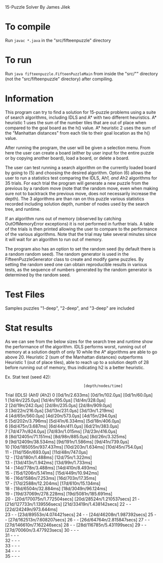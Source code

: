15-Puzzle Solver
By James Jilek

# To compile
Run `javac *.java` in the "src/fifteenpuzzle" directory

# To run
Run `java fifteenpuzzle.FifteenPuzzleMain` from inside the "src/"" directory (not the "src/fifteenpuzzle" directory) after compiling.

# Information

This program can try to find a solution for 15-puzzle problems using a suite of search algorithms, including IDLS and A* with two different heuristics. A* heuristic 1 uses the sum of the number tiles that are out of place when compared to the goal board as the h() value. A* heuristic 2 uses the sum of the "Manhattan distances" from each tile to their goal location as the h() value.

After running the program, the user will be given a selection menu. From here the user can create a board (either by user input for the entire puzzle or by copying another board), load a board, or delete a board.

The user can test running a search algorithm on the currently loaded board by going to (5) and choosing the desired algorithm. 
Option (6) allows the user to run a statistics test comparing the IDLS, A*h1, and A*h2 algorithms for 35 trials. For each trial the program will generate a new puzzle from the previous by a random move (note that the random move, even when making sure not to backtrack the previous move, does not necessarily increase the depth). The 3 algorithms are than ran on this puzzle various statistics recorded including solution depth, number of nodes used by the search tree, and runtime.

If an algorithm runs out of memory (observed by catching OutOfMemoryError exceptions) it is not performed in further trials. A table of the trials is then printed allowing the user to compare to the performance of the various algorithms. Note that the trial may take several minutes since it will wait for an algorithm to run out of memory.

The program also has an option to set the random seed (by default there is a random random seed). The random generator is used in the FifteenPuzzleGenerator class to create and modify game puzzles. By setting the random seed one can obtain reproducible results in various tests, as the sequence of numbers generated by the random generator is determined by the random seed.

# Test Files

Samples puzzles "1-deep", "2-deep", and "3-deep" are included

# Stat results

As we can see from the below sizes for the search tree and runtime show the performance of the algorithm. IDLS performs worst, running out of memory at a solution depth of only 10 while the A* algorithms are able to go above 20. Heuristic 2 (sum of the Manhattan distances) outperforms Heuristic 1 (out of place tiles), able to reach up to a solution depth of 28 before running out of memory, thus indicating h2 is a better heuristic.

Ex. Stat test (seed 42):

                                        [depth/nodes/time]      

Trial   (IDLS)                          (A*h1)                          (A*h2) 
0       [0d/1n/2.633ms]                 [0d/1n/102.0µs]                 [0d/1n/60.0µs]           
1       [1d/4n/225.0µs]                 [1d/4n/195.0µs]                 [1d/4n/328.0µs]          
2       [2d/19n/242.0µs]                [2d/8n/235.0µs]                 [2d/8n/909.0µs]          
3       [3d/22n/216.0µs]                [3d/13n/231.0µs]                [3d/13n/1.219ms]         
4       [4d/65n/560.0µs]                [4d/20n/573.0µs]                [4d/15n/294.0µs]         
5       [5d/202n/3.796ms]               [5d/41n/6.334ms]                [5d/18n/406.0µs]         
6       [6d/475n/3.687ms]               [6d/44n/411.0µs]                [6d/21n/383.0µs]         
7       [7d/477n/824.0µs]               [7d/83n/1.015ms]                [7d/23n/416.0µs]         
8       [8d/12405n/71.151ms]            [8d/98n/885.0µs]                [8d/26n/3.325ms]         
9       [9d/12409n/38.534ms]            [9d/191n/1.586ms]               [9d/41n/739.0µs]         
10      [10d/185055n/937.437ms]         [10d/203n/1.634ms]              [10d/45n/754.0µs]        
11      -                               [11d/156n/693.0µs]              [11d/48n/747.0µs]        
12      -                               [12d/180n/1.488ms]              [12d/75n/1.322ms]         
13      -                               [13d/413n/1.942ms]              [13d/99n/1.733ms]         
14      -                               [14d/778n/3.488ms]              [14d/410n/8.493ms]        
15      -                               [15d/1206n/5.141ms]             [15d/449n/10.942ms]       
16      -                               [16d/1586n/7.253ms]             [16d/703n/17.35ms]        
17      -                               [17d/2588n/12.204ms]            [17d/610n/15.134ms]       
18      -                               [18d/6504n/32.884ms]            [18d/3049n/96.124ms]      
19      -                               [19d/37069n/278.228ms]          [19d/5081n/185.691ms]     
20      -                               [20d/170075n/1.772504secs]      [20d/28524n/1.210537secs] 
21      -                               [21d/127733n/1.139556secs]      [21d/33419n/1.438142secs] 
22      -                               -                               [22d/24249n/973.644ms]    
23      -                               -                               [23d/89553n/4.074421secs] 
24      -                               -                               [24d/46208n/1.987392secs] 
25      -                               -                               [27d/162513n/7.608207secs]
26      -                               -                               [26d/64764n/2.815847secs] 
27      -                               -                               [27d/146610n/7.162246secs]
28      -                               -                               [28d/116785n/5.431199secs]
29      -                               -                               [27d/70060n/3.477923secs] 
30      -                               -                               -                         
31      -                               -                               -                         
32      -                               -                               -                         
33      -                               -                               -                         
34      -                               -                               -                         
35      -                               -                               -                         
